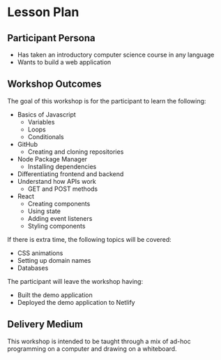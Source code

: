 # Lesson Plan

## Participant Persona

- Has taken an introductory computer science course in any language
- Wants to build a web application

## Workshop Outcomes

The goal of this workshop is for the participant to learn the following:

- Basics of Javascript
  - Variables
  - Loops
  - Conditionals
- GitHub
  - Creating and cloning repositories
- Node Package Manager
  - Installing dependencies
- Differentiating frontend and backend
- Understand how APIs work
  - GET and POST methods
- React
  - Creating components
  - Using state
  - Adding event listeners
  - Styling components

If there is extra time, the following topics will be covered:

- CSS animations
- Setting up domain names
- Databases

The participant will leave the workshop having:

- Built the demo application
- Deployed the demo application to Netlify

## Delivery Medium

This workshop is intended to be taught through a mix of ad-hoc programming on a computer and drawing on a whiteboard.
